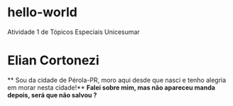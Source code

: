 # hello-world
Atividade 1 de Tópicos Especiais Unicesumar
# Elian Cortonezi
** Sou da cidade de Pérola-PR, moro aqui desde que nasci e tenho alegria em morar nesta cidade!**
**Falei sobre mim, mas não apareceu manda depois, será que não salvou ?**
